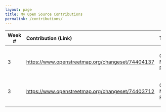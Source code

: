 ```yaml
---
layout: page
title: My Open Source Contributions
permalink: /contributions/
---
```


<!--
Type of the contribution should be "Wikipedia edit", "OpenStreet Map feature", "Project Documentation", "Project Code", "Blog Edit", etc.

The description should include a brief summary of what you did.

Replace the first row below with your contribution.

-->





| Week #       | Contribution (Link)  | Type  | Description |
|---|:---|:---|:---|
|  3   | <https://www.openstreetmap.org/changeset/74404137>   | OpenStreet Map Feature |   Added recently opened Tiger Sugar with hours.   |
|  3   | <https://www.openstreetmap.org/changeset/74403712>   |  OpenStreet Map Feature |   Added Korean Tofu House with hours.   |
|     |     |     |      |
